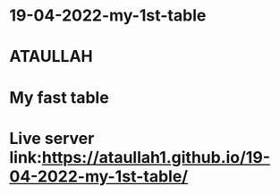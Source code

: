 # 19-04-2022-my-1st-table
# ATAULLAH
# My fast table
# Live server link:https://ataullah1.github.io/19-04-2022-my-1st-table/
